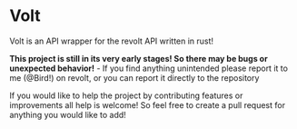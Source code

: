 # Volt

Volt is an API wrapper for the revolt API 
written in rust!

**This project is still in its very early stages! So there may be bugs or unexpected behavior!** - If you find anything unintended please report it to me (@Bird!) on revolt, or you can report it directly to the repository

If you would like to help the project by contributing features or improvements all help is welcome! So feel free to create a pull request for anything you would like to add!
